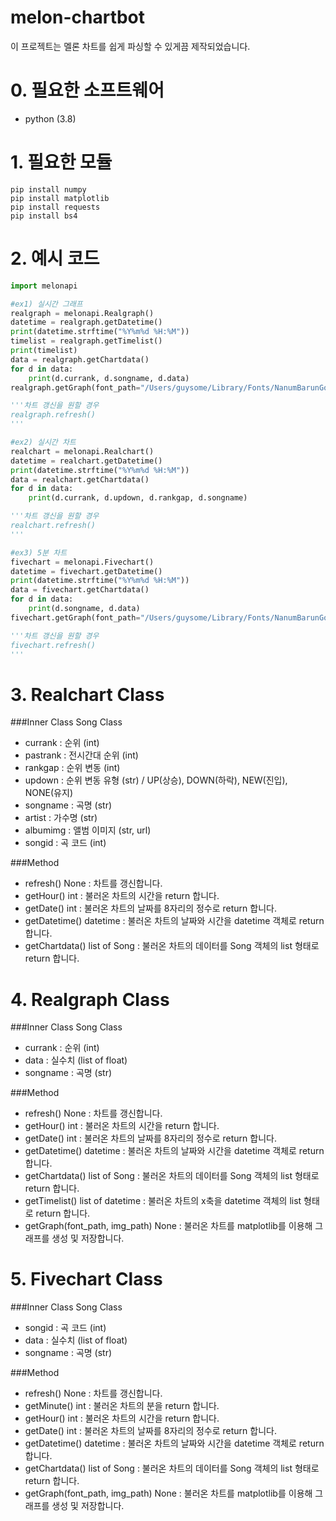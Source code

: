 # melon-chartbot
이 프로젝트는 멜론 차트를 쉽게 파싱할 수 있게끔 제작되었습니다.

# 0. 필요한 소프트웨어
- python (3.8)

# 1. 필요한 모듈
```
pip install numpy
pip install matplotlib
pip install requests
pip install bs4
```

# 2. 예시 코드
```python
import melonapi

#ex1) 실시간 그래프
realgraph = melonapi.Realgraph()
datetime = realgraph.getDatetime()
print(datetime.strftime("%Y%m%d %H:%M"))
timelist = realgraph.getTimelist()
print(timelist)
data = realgraph.getChartdata()
for d in data:
    print(d.currank, d.songname, d.data)
realgraph.getGraph(font_path="/Users/guysome/Library/Fonts/NanumBarunGothic.ttf", img_path="realgraph.png")

'''차트 갱신을 원할 경우
realgraph.refresh()
'''

#ex2) 실시간 차트
realchart = melonapi.Realchart()
datetime = realchart.getDatetime()
print(datetime.strftime("%Y%m%d %H:%M"))
data = realchart.getChartdata()
for d in data:
    print(d.currank, d.updown, d.rankgap, d.songname)

'''차트 갱신을 원할 경우
realchart.refresh()
'''

#ex3) 5분 차트
fivechart = melonapi.Fivechart()
datetime = fivechart.getDatetime()
print(datetime.strftime("%Y%m%d %H:%M"))
data = fivechart.getChartdata()
for d in data:
    print(d.songname, d.data)
fivechart.getGraph(font_path="/Users/guysome/Library/Fonts/NanumBarunGothic.ttf", img_path="fivechart.png")

'''차트 갱신을 원할 경우
fivechart.refresh()
'''
```

# 3. Realchart Class
###Inner Class
Song Class
- currank : 순위 (int)
- pastrank : 전시간대 순위 (int)
- rankgap : 순위 변동 (int)
- updown : 순위 변동 유형 (str) / UP(상승), DOWN(하락), NEW(진입), NONE(유지)
- songname : 곡명 (str)
- artist : 가수명 (str)
- albumimg : 앨범 이미지 (str, url)
- songid : 곡 코드 (int)

###Method
- refresh() None : 차트를 갱신합니다.
- getHour() int : 불러온 차트의 시간을 return 합니다.
- getDate() int : 불러온 차트의 날짜를 8자리의 정수로 return 합니다.
- getDatetime() datetime : 불러온 차트의 날짜와 시간을 datetime 객체로 return 합니다.
- getChartdata() list of Song : 불러온 차트의 데이터를 Song 객체의 list 형태로 return 합니다.


# 4. Realgraph Class
###Inner Class
Song Class
- currank : 순위 (int)
- data : 실수치 (list of float)
- songname : 곡명 (str)

###Method
- refresh() None : 차트를 갱신합니다.
- getHour() int : 불러온 차트의 시간을 return 합니다.
- getDate() int : 불러온 차트의 날짜를 8자리의 정수로 return 합니다.
- getDatetime() datetime : 불러온 차트의 날짜와 시간을 datetime 객체로 return 합니다.
- getChartdata() list of Song : 불러온 차트의 데이터를 Song 객체의 list 형태로 return 합니다.
- getTimelist() list of datetime : 불러온 차트의 x축을 datetime 객체의 list 형태로 return 합니다.
- getGraph(font_path, img_path) None : 불러온 차트를 matplotlib를 이용해 그래프를 생성 및 저장합니다.

# 5. Fivechart Class
###Inner Class
Song Class
- songid : 곡 코드 (int)
- data : 실수치 (list of float)
- songname : 곡명 (str)

###Method
- refresh() None : 차트를 갱신합니다.
- getMinute() int : 불러온 차트의 분을 return 합니다.
- getHour() int : 불러온 차트의 시간을 return 합니다.
- getDate() int : 불러온 차트의 날짜를 8자리의 정수로 return 합니다.
- getDatetime() datetime : 불러온 차트의 날짜와 시간을 datetime 객체로 return 합니다.
- getChartdata() list of Song : 불러온 차트의 데이터를 Song 객체의 list 형태로 return 합니다.
- getGraph(font_path, img_path) None : 불러온 차트를 matplotlib를 이용해 그래프를 생성 및 저장합니다.